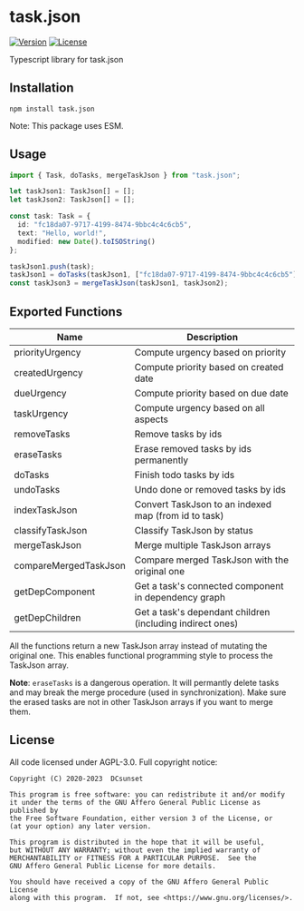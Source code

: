 # task.json

[![Version](https://img.shields.io/npm/v/task.json.svg)](https://npmjs.org/package/task.json)
[![License](https://img.shields.io/npm/l/task.json.svg)](https://github.com/DCsunset/task.json/blob/master/package.json)

Typescript library for task.json

## Installation

```
npm install task.json
```

Note: This package uses ESM.

## Usage

```ts
import { Task, doTasks, mergeTaskJson } from "task.json";

let taskJson1: TaskJson[] = [];
let taskJson2: TaskJson[] = [];

const task: Task = {
  id: "fc18da07-9717-4199-8474-9bbc4c4c6cb5",
  text: "Hello, world!",
  modified: new Date().toISOString()
};

taskJson1.push(task);
taskJson1 = doTasks(taskJson1, ["fc18da07-9717-4199-8474-9bbc4c4c6cb5"]);
const taskJson3 = mergeTaskJson(taskJson1, taskJson2);
```


## Exported Functions

| Name          | Description                                |
| ------------- | ------------------------------------------ |
| priorityUrgency | Compute urgency based on priority  |
| createdUrgency | Compute priority based on created date |
| dueUrgency | Compute priority based on due date |
| taskUrgency   | Compute urgency based on all aspects |
| removeTasks   | Remove tasks by ids |
| eraseTasks    | Erase removed tasks by ids permanently |
| doTasks       | Finish todo tasks by ids |
| undoTasks     | Undo done or removed tasks by ids |
| indexTaskJson | Convert TaskJson to an indexed map (from id to task) |
| classifyTaskJson | Classify TaskJson by status |
| mergeTaskJson | Merge multiple TaskJson arrays |
| compareMergedTaskJson | Compare merged TaskJson with the original one            |
| getDepComponent | Get a task's connected component in dependency graph |
| getDepChildren | Get a task's dependant children (including indirect ones) |


All the functions return a new TaskJson array instead of mutating the original one.
This enables functional programming style to process the TaskJson array.

**Note**: `eraseTasks` is a dangerous operation.
It will permantly delete tasks and may break the merge procedure (used in synchronization).
Make sure the erased tasks are not in other TaskJson arrays if you want to merge them.

## License

All code licensed under AGPL-3.0. Full copyright notice:

    Copyright (C) 2020-2023  DCsunset

    This program is free software: you can redistribute it and/or modify
    it under the terms of the GNU Affero General Public License as published by
    the Free Software Foundation, either version 3 of the License, or
    (at your option) any later version.

    This program is distributed in the hope that it will be useful,
    but WITHOUT ANY WARRANTY; without even the implied warranty of
    MERCHANTABILITY or FITNESS FOR A PARTICULAR PURPOSE.  See the
    GNU Affero General Public License for more details.

    You should have received a copy of the GNU Affero General Public License
    along with this program.  If not, see <https://www.gnu.org/licenses/>.


